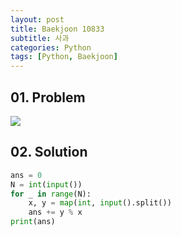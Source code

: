 ```yaml
---
layout: post
title: Baekjoon 10833
subtitle: 사과
categories: Python
tags: [Python, Baekjoon]
---
```


## 01. Problem

<img src="https://github.com/WoojinJeonkr/WoojinJeonkr.github.io/blob/main/assets/images/post_image/baekjoon/baekjoon_10833.png?raw=true">

## 02. Solution

```Python
ans = 0
N = int(input())
for _ in range(N):
    x, y = map(int, input().split())
    ans += y % x
print(ans)
```
